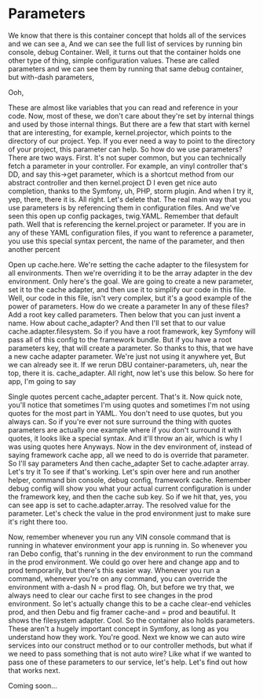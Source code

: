 # Parameters



We know that there is this container concept that holds all of the services and we
can see a, And we can see the full list of services by running bin console, debug
Container. Well, it turns out that the container holds one other type of thing,
simple configuration values. These are called parameters and we can see them by
running that same debug container, but with-dash parameters,

Ooh,

These are almost like variables that you can read and reference in your code. Now,
most of these, we don't care about they're set by internal things and used by those
internal things. But there are a few that start with kernel that are interesting, for
example, kernel.projector, which points to the directory of our project. Yep. If you
ever need a way to point to the directory of your project, this parameter can help.
So how do we use parameters? There are two ways. First. It's not super common, but
you can technically fetch a parameter in your controller. For example, an vinyl
controller that's DD, and say this->get parameter, which is a shortcut method from
our abstract controller and then kernel.project D I even get nice auto completion,
thanks to the Symfony, uh, PHP, storm plugin. And when I try it, yep, there, there it
is. All right. Let's delete that. The real main way that you use parameters is by
referencing them in configuration files. And we've seen this open up config packages,
twig.YAML. Remember that default path. Well that is referencing the kernel.project or
parameter. If you are in any of these YAML configuration files, if you want to
reference a parameter, you use this special syntax percent, the name of the
parameter, and then another percent

Open up cache.here. We're setting the cache adapter to the filesystem for all
environments. Then we're overriding it to be the array adapter in the dev
environment. Only here's the goal. We are going to create a new parameter, set it to
the cache adapter, and then use it to simplify our code in this file. Well, our code
in this file, isn't very complex, but it's a good example of the power of parameters.
How do we create a parameter In any of these files? Add a root key called parameters.
Then below that you can just invent a name. How about cache_adapter? And then I'll
set that to our value cache.adapter.filesystem. So if you have a root framework, key
Symfony will pass all of this config to the framework bundle. But if you have a root
parameters key, that will create a parameter. So thanks to this, that we have a new
cache adapter parameter. We're just not using it anywhere yet, But we can already see
it. If we rerun DBU container-parameters, uh, near the top, there it is.
cache_adapter. All right, now let's use this below. So here for app, I'm going to say

Single quotes percent cache_adapter percent. That's it. Now quick note, you'll notice
that sometimes I'm using quotes and sometimes I'm not using quotes for the most part
in YAML. You don't need to use quotes, but you always can. So if you're ever not sure
surround the thing with quotes parameters are actually one example where if you don't
surround it with quotes, it looks like a special syntax. And it'll throw an air,
which is why I was using quotes here Anyways. Now in the dev environment of, instead
of saying framework cache app, all we need to do is override that parameter. So I'll
say parameters And then cache_adapter Set to cache.adapter array. Let's try it To see
if that's working. Let's spin over here and run another helper, command bin console,
debug config, framework cache. Remember debug config will show you what your actual
current configuration is under the framework key, and then the cache sub key. So if
we hit that, yes, you can see app is set to cache.adapter.array. The resolved value
for the parameter. Let's check the value in the prod environment just to make sure
it's right there too.

Now, remember whenever you run any VIN console command that is running in whatever
environment your app is running in. So whenever you ran Debo config, that's running
in the dev environment to run the command in the prod environment. We could go over
here and change app and to prod temporarily, but there's this easier way. Whenever
you run a command, whenever you're on any command, you can override the environment
with a-dash N = prod flag. Oh, but before we try that, we always need to clear our
cache first to see changes in the prod environment. So let's actually change this to
be a cache clear-end vehicles prod, and then Debu and fig framer cache-and = prod and
beautiful. It shows the filesystem adapter. Cool. So the container also holds
parameters. These aren't a hugely important concept in Symfony, as long as you
understand how they work. You're good. Next we know we can auto wire services into
our construct method or to our controller methods, but what if we need to pass
something that is not auto wire? Like what if we wanted to pass one of these
parameters to our service, let's help. Let's find out how that works next.

Coming soon...